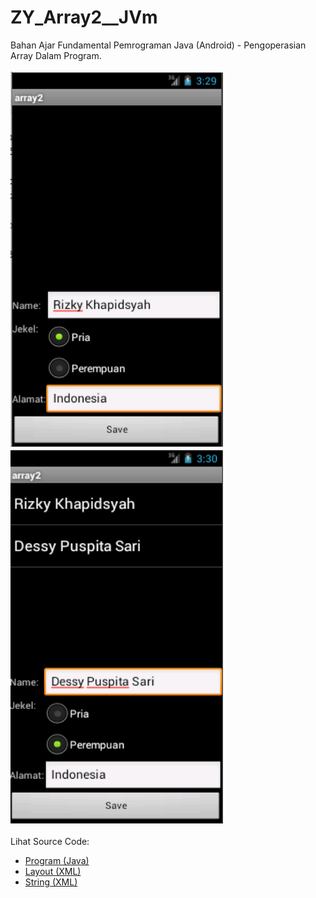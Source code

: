 # ZY_Array2__JVm
Bahan Ajar Fundamental Pemrograman Java (Android) - Pengoperasian Array Dalam Program.<br><br>
<img src="https://github.com/RizkyKhapidsyah/ZY_Array2__JVm/blob/master/Array2/rslt/001.PNG" height=600px width=340px>
<img src="https://github.com/RizkyKhapidsyah/ZY_Array2__JVm/blob/master/Array2/rslt/002.PNG" height=600px width=340px><br><br>
Lihat Source Code:<br>
- <a href="https://github.com/RizkyKhapidsyah/ZY_Array2__JVm/tree/master/Array2/src/com/wilis/array2">Program (Java)</a><br>
- <a href="https://github.com/RizkyKhapidsyah/ZY_Array2__JVm/tree/master/Array2/res/layout">Layout (XML)</a><br>
- <a href="https://github.com/RizkyKhapidsyah/ZY_Array2__JVm/blob/master/Array2/res/values/strings.xml">String (XML)</a>

